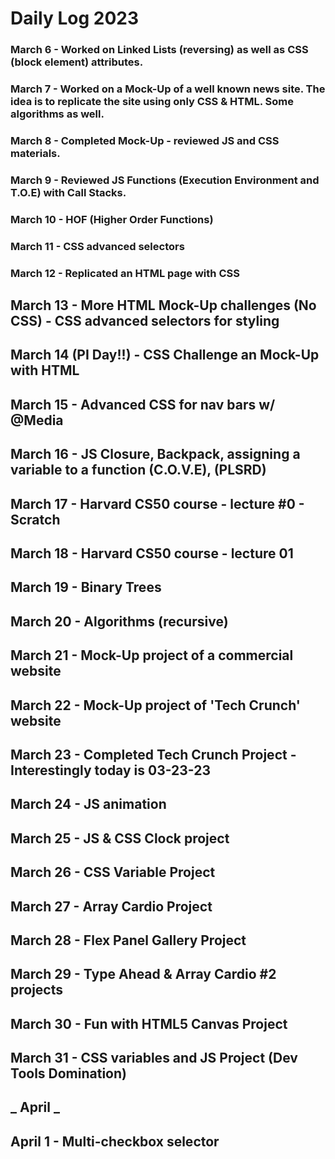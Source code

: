 # Daily Log 2023

### March 6 - Worked on Linked Lists (reversing) as well as CSS (block element) attributes.

### March 7 - Worked on a Mock-Up of a well known news site. The idea is to replicate the site using only CSS & HTML. Some algorithms as well.

### March 8 - Completed Mock-Up - reviewed JS and CSS materials.

### March 9 - Reviewed JS Functions (Execution Environment and T.O.E) with Call Stacks.

### March 10 - HOF (Higher Order Functions)

### March 11 - CSS advanced selectors

### March 12 - Replicated an HTML page with CSS

## March 13 - More HTML Mock-Up challenges (No CSS) - CSS advanced selectors for styling

## March 14 (PI Day!!) - CSS Challenge an Mock-Up with HTML

## March 15 - Advanced CSS for nav bars w/ @Media

## March 16 - JS Closure, Backpack, assigning a variable to a function (C.O.V.E), (PLSRD)

## March 17 - Harvard CS50 course - lecture #0 - Scratch

## March 18 - Harvard CS50 course - lecture 01

## March 19 - Binary Trees

## March 20 - Algorithms (recursive)

## March 21 - Mock-Up project of a commercial website

## March 22 - Mock-Up project of 'Tech Crunch' website

## March 23 - Completed Tech Crunch Project - Interestingly today is 03-23-23

## March 24 - JS animation

## March 25 - JS & CSS Clock project

## March 26 - CSS Variable Project

## March 27 - Array Cardio Project

## March 28 - Flex Panel Gallery Project

## March 29 - Type Ahead & Array Cardio #2 projects

## March 30 - Fun with HTML5 Canvas Project

## March 31 - CSS variables and JS Project (Dev Tools Domination)

## **_ April _**

## April 1 - Multi-checkbox selector
